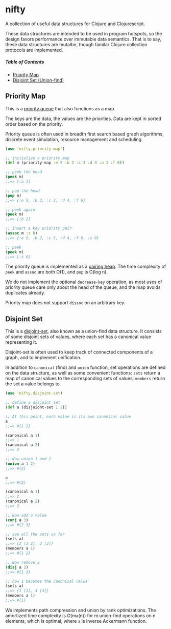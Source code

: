 # nifty

A collection of useful data structures for Clojure and Clojurescript.

These data structures are intended to be used in program hotspots, so the design favors performance over immutable data semantics. That is to say, these data structures are mutalbe, though familar Clojure collection protocols are implemented.

##### Table of Contents

* [Priority Map](#priority-map)
* [Disjoint Set (Union-find)](#disjoint-set)

## Priority Map
<a name="priority-map"/>

This is a [priority queue](https://en.wikipedia.org/wiki/Priority_queue) that
also functions as a map.

The keys are the data, the values are the priorities. Data are kept in sorted order based on the priority.

Priority queue is often used in breadth first search based graph algorithms, discrete event simulation, resource management and scheduling.

```Clojure
(use 'nifty.priority-map')

;; initialize a priority map
(def m (priority-map :e 5 :b 2 :c 3 :d 4 :a 1 :f 6))

;; peek the head
(peek m)
;;=> [:a 1]

;; pop the head
(pop m)
;;=> {:e 5, :b 2, :c 3, :d 4, :f 6}

;; peek again
(peek m)
;;=> [:b 2]

;; insert a key priority pair
(assoc m :z 0)
;;=> {:e 5, :b 2, :c 3, :d 4, :f 6, :z 0}

;; peek
(peek m)
;;=> [:z 0]

```

The priority queue is implemented as a [pairing heap](https://en.wikipedia.org/wiki/Pairing_heap). The time complexity of `peek` and `assoc` are both O(1), and `pop` is O(log n).

We do not implement the optional `decrease-key` operation, as most uses of priority queue care only about the head of the queue, and the map avoids duplicates already.

Priority map does not support `dissoc` on an arbitrary key.

## Disjoint Set
<a name="disjoint-set"/>

This is a
[disjoint-set](https://en.wikipedia.org/wiki/Disjoint-set_data_structure), also
known as a union-find data structure. It consists of some disjoint sets of
values, where each set has a canonical value representing it.

Disjoint-set is often used to keep track of connected components of a graph, and
to implement unification.

In addition to `canonical` (find) and `union` function, set operations
are defined on the data structure, as well as some convenient functions: `sets`
return a map of canonical values to the corresponding sets of values; `members`
return the set a value belongs to.

```Clojure
(use 'nifty.disjoint-set)

;; define a disjoint set
(def a (disjoiont-set 1 2))

;; At this point, each value is its own canonical value
a
;;=> #{1 2}

(canonical a 1)
;;=> 1
(canonical a 2)
;;=> 2

;; Now union 1 and 2
(union a 1 2)
;;=> #{2}

a
;;=> #{2}

(canonical a 1)
;;=> 2
(canonical a 2)
;;=> 2

;; Now add a value
(conj a 3)
;;=> #{2 3}

;; see all the sets so far
(sets a)
;;=> {2 [1 2], 3 [3]}
(members a 1)
;;=> #{1 2}

;; Now remove 2
(disj a 2)
;;=> #{1 3}

;; now 1 becomes the canonical value
(sets a)
;;=> {1 [1], 3 [3]}
(members a 1)
;;=> #{1}
```

We implements path compression and union by rank optimizations. The amortized
time complexity is O(m`a`(n)) for m union-find operations on n elements, which is optimal, where `a` is inverse Ackermann function.
